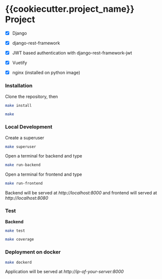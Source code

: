 # {{cookiecutter.project_name}} Project

* [x] Django
* [x] django-rest-framework
* [x] JWT based authentication with django-rest-framework-jwt 
* [x] Vuetify
* [x] nginx (installed on python image)


### Installation

Clone the repository, then

```bash
make install
```

```bash
make
``` 

### Local Development

Create a superuser

```bash
make superuser
```

Open a terminal for backend and type

```bash
make run-backend
```

Open a terminal for frontend and type

```bash
make run-frontend
```

Backend will be served at *http://localhost:8000* and frontend will served at *http://localhost:8080*

### Test

**Backend**

```bash
make test
```

```bash
make coverage
```

### Deployment on docker

```bash
make dockerd
```

Application will be served at *http://ip-of-your-server:8000*
